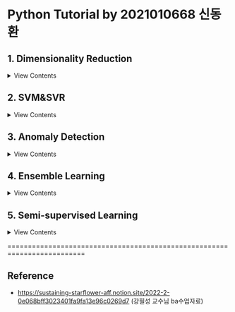 # Python Tutorial by 2021010668 신동환

## 1. Dimensionality Reduction
<details>
    <summary> View Contents </summary>

  * 차원축소의 목적: 불필요한 데이터를 제거하여 복잡도를 낮추면서 성능을 유지, computation power 절감

  * 차원축소 기법의 종류
  ![image](https://user-images.githubusercontent.com/77199749/195138151-b06862d6-5887-42c5-b660-7b9d6816f127.png)

  * Genetic Algorithm
  ![image](https://user-images.githubusercontent.com/77199749/195138246-bb82f29a-2246-4db7-a469-3672852b8b72.png)

  * PCA vs. MDS
  ![image](https://user-images.githubusercontent.com/77199749/195138319-51de7065-8de3-4616-9dbb-e8a9b7548cc9.png)

</details>

## 2. SVM&SVR
<details>
    <summary> View Contents </summary>
    
  * Support Vector Machine(SVM): 마진을 극대화하는 초평면활용 분류기
  ![image](https://user-images.githubusercontent.com/77199749/195419556-907a0536-c7e5-4352-aecd-09477dc94630.png)

  * SVM 4 Cases
  ![image](https://user-images.githubusercontent.com/77199749/195419669-c1fcbe7a-acff-405e-923c-e78a1c3cc051.png)

  * SVM Case1: Linear&Hard Margin
  ![image](https://user-images.githubusercontent.com/77199749/195419851-e0627d18-2c57-452e-9665-a03dd14653a9.png)

  * Support Vector Regression: "𝝐-tube"를 가진 회귀 추정식
  ![image](https://user-images.githubusercontent.com/77199749/195420076-533c14b2-9dbb-4476-a847-50e36ca8ff15.png)

</details>


## 3. Anomaly Detection
<details>
    <summary> View Contents </summary>
    
  * Anomaly Detection: "이상치" 탐지 기법
  
  * Novel Data: 이상치 데이터이지만, 긍정적인 의미로 사용됨. 데이터의 본질적 특성은 같지만, 유형이 다른 관측치(돌연변이 등)
  * Anomaly Data: 이상치 데이터이지만, 부정적인 의미로 사용됨.  대부분의 데이터와 특성이 다른 관측치(불량 등)
  * Outlier Data: 이상치 데이터, 대부분의 데이터와 본질적인 특성이 다른 관측치(미완성제품 등)

  * Anomaly Detection vs Classification
    : 아래 그림처럼, 이상치 탐지는 데이터의 불균형이 심하고 minority class의 개수가 정량적으로 매우 적을 때 사용한다.
  ![image](https://user-images.githubusercontent.com/77199749/201830267-fb474e19-cad8-43e5-baef-ef2061d4bcc4.png)

  * Density-based Anomaly Detection: 주어진 데이터를 바탕으로 각 객체들이 생성될 확률을 추정하여 새로운 데이터가 생성될 확률이 낮을 경우 이상치로 판단함.

  * 아래의 4가지 밀도기반 이상치 탐지기법들을 소개함
      1. Single Gassusian -> parametric기법으로,

          * 모든 데이터가 '하나'의 가우시안(정규)분포로부터 생성됨을 가정함.
          * 학습은 정상데이터들의 가우시안분포의 평균(mu)과 공분산(var)행렬을 추정하며 이루어짐
          * 테스트는 새로운 데이터가 생성확률이 낮으면 이상치, 높으면 정상으로 구분함

          ![image](https://user-images.githubusercontent.com/77199749/201831498-e5f60dac-f6dd-48ca-8dfc-a87052a7b745.png)
          
          * 결과해석: Gaussian 기법은 추정이 간단하며 학습기간이 짧고, 적절한 threshold(epsilon)를 분포로부터정할 수 있다. 위 그림에서 보이는 것처럼 epsilon값을 줄일 수록 이상치의 개수(빨간색)가 증가하고, epsilon값을 늘릴 수록 이상치의 개수(빨간색)가 줄어드는 것을 알 수 있었다.


      2. Gaussian Mixture -> parametric기법

          * 여러가지의 가우시안(정규)분포로부터 데이터가 생성됬음을 가정함
          * Expectation-Maximization(EM)알고리즘을 통해, 각 가우시안분포의 중심점(조건확률)이 끝날때까지 반복함

          ![image](https://user-images.githubusercontent.com/77199749/201831111-2db4a24c-176a-4217-a45d-0235391c3cad.png)
          
          * 결과해석: Mixture of Gaussian 기법은 Single Gaussian기법을 보완하여, multi Gaussian분포를 추정해, 좀 더 유연하고 복잡한 boundary를 만들 수 있게 된다. 위 그림처럼, 5개의 클러스터가 있을 때에도 다수군집의 확률분포를 구분할 수 있도록 만든다. 

      3. Parzen Window Density Estimation -> non-parametric기법
          * 위 가우시안기법들은 데이터가 특정분포를 따른다고 가정하지만, 파젠 윈도우 기법에선 데이터가 특정분포를 따른다고 가정하지 않음 ==> non-parametric기법
          * 확률밀도를 추정할 때, 데이터의 수는 고정되어 있으므로 적절한 V(부피)를 찾는 문제로 귀결되지만, 파젠 윈도우 기법에선 V(부피)를 고정하고, "k(V안에 포함되는 데이터 수)"를 찾음 ==> 커널 밀도 추정

          ![image](https://user-images.githubusercontent.com/77199749/201831516-db5a7a33-4329-45b0-a5c7-875c601b031d.png)

          * 결과해석: 커널을 활용한 파젠윈도우 기법은 parametric한 가우시안기법들과 다르게, 특정분포를 따른다고 가정하지 않아 더욱 유연하고 섬세한 boundary를 생성 할 수 있다. 특별히, smoothing (window width) parameter h를 사용해 밀도 분포를 조정할 수 있다.


      4. Local Outlier Factor(LoF) -> non-parametric기법
          * 이상치 스코어를 산출 할때, "주변부"의 밀도도 같이 고려하여 이상여부를 나타내고자함
          * 특정 데이터 주변 밀도가 작지만, 주변부 데이터들은 밀도가 높을때 --> 이상치라고 판단함

          ![image](https://user-images.githubusercontent.com/77199749/201831541-1e7cd125-89aa-4297-b7d6-4c9a65e60f43.png)
          
          * 결과해석: LoF는 위 설명드린 3가지 기법과 다르게 특정 데이터의 '주변부 밀도'를 고려한다는점에서 큰 차이점이 있다. 위 그림에서 볼 수 있듯이, 가장자리에 위치하여 주변부밀도가 작은 데이터포인트들을 이상치라고 판단하는것을 알 수 있다. 특정 이상치를 정제하는데에 있어선 좋은 detection방안이 될 수 있을것이다.


  * Model-based Anomaly Detection: 주어진 정상데이터만으로 각 모델들을 학습하여, 새로운 데이터가 들어왔을 때 각 모델의 기준에 부합하지 않는 데이터들을 이상치라 판단함.
  
  * 아래의 3가지 모델기반 이상치 탐지기법들을 소개함
    1. Auto-Encoder
        * 이미지 데이터(예시)를 넣었을 때, 똑같은 이미지를 복원해내는 NN모델
        * 이 때, 정상치만을 학습시켜 weight값을 저장하고 새로운 이상치가 들어왔을때 복원error값이 높아지므로, 복원이 잘 안될 수록 이상치로 판단
        
        ![image](https://user-images.githubusercontent.com/77199749/201831412-ec22f679-70cc-4d8b-8317-4211a7a14235.png)
        
        * 결과해석: Auto-encoder는 인코더단에서 압축한 latent vector를 decoder단에서 생성해내는 모델이다. 그림'outlier-score'그림을 통해 극히 outlier-score가 높은 데이터들을 통해 이상치를 탐지할 수 있었다. 또한 'Combination by average'그림을 통해 3개의 모델을 동시에 사용하고 이를 정규화함으로써 조금 더 정제된 Anomaly_score를 얻을 수 있다.
    
    
    2. One Class Support Vector Machine(OCSVM)
        * Threshold(임계치)가 아닌 "boundary"를 사용하여 이상치 여부를 판단함
        * OCSVM은 원점으로부터의 거리들을 사용하여 "초평면 boundary"를 만들고, 이를 기준으로 이상치 여부를 판단
        (참고)
        * SVDD과 OCSVM의 공통점은, 모두 threshold(임계치)가 아닌 boundary를 생성하여 이상치여부를 구분하는 것임
        * 차이점은, "boundary의 형태와 중심점"이 다름
        * OCSVM에선 초평면을 활용하였다면, SVDD에선 "초구 boundary"를 사용하며 "원점이 중심이 아니어도 무방"함

        ![image](https://user-images.githubusercontent.com/77199749/201831461-7e44eced-05fe-4b6f-b4de-3f99e07a17b7.png)
        
        * 결과해석: 일반적인 선형분류기인 SVM과 다르게 비선형성을 더한 OCSVM으로 원점으로부터 떨어진 거리로 초평면을 만들고 데이터들을 정상/이상치로 분류하는 성능이 그림에서처럼 눈에 띠게좋았다. 여러 데이터들 속에 포함되어 있는 데이터가 이상치일땐, 분류하기 어렵지만 위 그림처럼 경계면에서 발생하는 이상치는 threshold를 정하여 분류됨을 볼 수 있다.

    3. Isolation Forest
        * Forest라는 단어에서 알 수 있듯이, 분기를 하면서 이상치여부를 따지는 tree구조의 모델임
        * 이 때, 소수 범주(이상치)는 개체수가 적을 것이므로 적은 분기만으로 고립이 가능하다는 가정
        * 따라서, 고립시키는데에 많은 분기가 필요하면 정상, 적은 분기가 필요하다면 이상치데이터로 판단함

        ![image](https://user-images.githubusercontent.com/77199749/201831471-541147c9-d165-422a-bfd3-cdffad30a401.png)

        * 결과해석: Isolation Forest는 Forest의 장점을 이상치 탐지에 잘 녹여내었다고 볼 수 있다. 위 그림에서 처럼, 분기 수가 많이 필요없는 이상치 데이터들은 전부 이상치로 잘 분류되어지고, 분기가 많이 필요한, 즉 정상 데이터들은 정상으로 분류됨을 볼 수 있다. 여러개의 밀집된 군집이 형성되어 있을 때 사용하면 효과적인 이상치 탐지 성능을 볼 수 있을 것이다.

  
</details>

## 4. Ensemble Learning
<details>
    <summary> View Contents </summary>
    
  * Ensemble: 개별 알고리즘들을 적당히 잘 섞어 놓으면 어떨까? 라는 motivation에서 출발
  
  * 모델학습 및 오류
    * 모델이란, 주어진 하나의 샘플 집합으로부터 데이터 생성 함수를 추론하는 것임
    * 모델에 의한 오류는 편향(Bias)와 분산(Variance)로 구분 될 수 있음
    * 편향(Bias): 평균적으로 얼마나 “정확한“ 추정이 가능한지에 대한 측정 지표
    * 분산(Variance): 개별 추정이 얼마나 “차이”가 크게 나타나는지에 대한 측정 지표
    
  * 모델 구분
    * 분산이 낮고, 편향이 높음 --> Boosting
    * 편향이 낮고, 분산이 높음 --> Bagging
    
    ![image](https://user-images.githubusercontent.com/77199749/204252620-980730d0-54b9-4714-8cbc-3caa5f279e79.png)




  * Bagging : Bootstrap Aggregating의 약자로, 각  모델에 다른 학습데이터 셋을 이용해 결과값을 취합하는 앙상블 기법

  * 아래 Bagging기반 앙상블 기법을 소개함
      1. Random Forest

          * Random Forests란, 다수의 decision tree모델에
          * 동일하지 않은 데이터셋(크기는 동일, 중복가능)을 '독립적'으로 학습 시킨 후
          * 결과를 majority voting과 같이 취합하는 모델임
          * bagging의 대표적인 모델이라 할 수 있음
    
            ![image](https://user-images.githubusercontent.com/77199749/204252497-deeca3ea-1cbd-4974-8a6e-71cd70b96e96.png)


          
          * 결과해석: 하나의 decision tree로는 overfitting이 쉽게 일어날 수 있지만, 다수의 tree모델을 사용하여 각기 다른 데이터셋으로 학습을 시켜 일반화된 tree를 만들었음. 앙상블 모델로, 여러개의 형성된 tree모델에 새로운 데이터를 통과시키며, 각 트리가 분류한 결과에서 voting을 실시하여 가장 많이 득표한 결과를 최종 분류 결과로 선택함. 또한, Information Gain(IG)과 Gini impurity를 기준으로 split을 진행하여 비교한 결과, 분류 정확도와 error카운트수가 동일한것으로 보아, 붓꽃 데이터와 같이 단순데이터에 대해선 큰 차이가 없음을 확인하였다.


  * Boosting: Boosting은 오분류된 데이터에 집중해 더 많은 가중치를 주는 ensemble 기법으로, 특징은, 각 모델이 서로에게 dependent(model guided)한 성질을 지녀 다양성 측면에서 explicit함
  
  * 아래의 4가지 Boosting기반 앙상블 모델들을 소개함
    1. Adaptive Boosting(AdaBoost)
        * AdsBoost에선 이전단계에서의 단점을 데이터분포에 반영시키면서 모델의 성능을 향상시킴.
        * 가장 기본적인 AdabBoost의 base learner(estimator)는 depth가 1인 DecisionTree임
        * 분기횟수(depth)를 증가시키고,
        * 추정횟수(n_estimators)를 증가시키면서 비교 실험하였음
        
        ![image](https://user-images.githubusercontent.com/77199749/204252879-498089dc-f8f5-4e19-9223-7ab93108c6be.png)
        
        * 결과해석: AdaBoost를 통해 boosting의 기본적인 개념은 이전 단계에서 맞추지 못한 데이터들의 영향력을 키워 다음 단계에서 더 잘 맞추게 유도하는 것임을 알았다. Tree계열의 모델을 base model로 할때에는 주로 depth(leaf노드까지의 분기수라고 이해하면 편함)를 깊게하고 추정횟수를 더 많이 하는것이 성능이 제일 좋은 것을 확인하였다.
    
    
    2. Gradient Boosting Machine(GBM)
        * AdaBoost와 비슷한 boosting 계열의 모델이지만,
        * GBM에선 가중치 업데이트를 Gradient Descent를 이용해 회귀모형의 잔차를 예측하는 모델임
        * AdaBoost에선 전 단계의 단점이 '데이터의 선택확률'에 반영되지만,
        * GBM에선 '잔차'를 구하는 '손실함수의 gradient'에 반영됨

        ![image](https://user-images.githubusercontent.com/77199749/204253044-f7194157-9d87-4f5d-876f-61097fed4654.png)
        
        * 결과해석: AdaBoost와 동일한 조건(max_depth = 10, n_estimator=100)으로 진행하였을때보다 성능이 '9%'이상 향상된 것을 볼 수 있다. 단순히 데이터의 분포를 바꾸어가며 boosting을 하는 것 보단, 손실함수의 gradient에 반영하여 모델을 훈련시키는 것이 해당 데이터에선 보다 효과적임을 알았다. 그러나, 시간적인 측면을 보자면 AdaBoost에 비해 '8.8배 오래'걸리는 것은 충분히 고려해야할 사항이다. 추가로, GBM내에서 성능을 향상시키고자 tree의 depth를 2배로 증가시켜 20을 만들고 반복횟수를 100에서 50회로 낮추어 진행을 한 결과, 성능이 오히려 감소되었다. 특정데이터에서 tree의 depth를 높게 잡는 것이 더 정확한 분류가 가능한 것이라 예상하였으나, 과적합으로 인한 정확도 감소를 보였다.

    3. XGBoost
        * GBM은 위 실험에서 알 수 있듯이, Adaboost보다 100배의 시간이 걸리고, 과적합의 이슈가 있었음
        * 이러한 단점을 보완하기 위해 XGBoost가 탄생함
        * 전역을 탐색한 분기점이 아니라, 'locally 최적split을 찾으므로' GBM 보다 빠르고
        * 과적합을 방지하기 위해 규제를 포함시킴

        ![image](https://user-images.githubusercontent.com/77199749/204253112-8b2834b8-9fb3-4a73-bd41-3843537f5f17.png)

        * AdaBoost와 동일한 조건(max_depth = 10, n_estimator=100)으로 진행하였을때보다 성능이 '7%' 향상된 반면 GBM보단 '2% 낮은 성능'을 보인다. GBM처럼 gradient의 값을 반영시켜 잔차를 줄이는 것은 동일하나,전역을 탐색하여 분기점을 찾지 않고, 분할된 데이터셋에서 최적의 분기점을 찾는 것이 차이점이다. 이를 통해 XGBoost는 GBM에 비해 '200배 이상 빠르게' 훈련 및 테스트 된다.    

    
    4. LightGBM
        * GBM에서 출발한 알고리즘으로, 두가지의 관점을 제시한다
        * 1.Gradient-based One-slide Sampling(GOSS): 정보량이 적은것은 제외하고 학습을 진행하자
        * 2.Exclusive Feature Bundling(EFB): 변수들을 합치자
        * leaf-wise tree growth로, tree를 수평이 아닌 '수직'으로 확장하여 leaf node의 개수를 정함
        * LightGBM의 리프 중심 트리 분할 방식은 트리의 균형을 맞추지 않고, 최대 손실 값(max delta loss)을 가지는
        * 리프 노드를 지속적으로 분할하면서 트리의 깊이가 깊어지고 비대칭적인 규칙 트리가 생성됨

        ![image](https://user-images.githubusercontent.com/77199749/204253228-215111e1-80da-4773-8399-75b1ea42bfc7.png)

        * 결과해석: AdaBoost와 동일한 조건(max_depth = 10, n_estimator=100)으로 진행하였을때보다 성능이 '9%'향상되었으며, GBM보단 '0.2% 낮은 성능'으로 거의 비슷해 보인다. GBM과 gradient의 값을 반영시켜 잔차를 줄이는 것은 동일하나, light라는 이름이 붙은 만큼 피쳐를 병합해 데이터크기를 작게 만들어 메모리를 적게 차지하고 이를 통해 LightGBM은\는 GBM에 비해 '170배 이상 빠르게' 훈련 및 테스트 된다. 추가로, learning_rate를 0.1에서 0.01로 감소한 결과를 보면 gradient의 감소가 천천히 일어나 성능이 더 떨어지는 것을 볼 수 있다. local에 빠질 우려가 있어 낮추었으나, 0.1이 이번데이터엔 더 적절한 learning rate값임을 알 수 있었다.

    5. CatBoost
        * GBM에서 출발한 알고리즘으로, 'Categorical'데이터의 boosting을 수행하는 모델임
        * Issue 1.Predcition Shift: 후반으로 갈수록 초반에 만들어진 모델에 영향을 많이 받는 문제가 발생함
            --> 그 이유는, 동일한 데이터가 여러번 중복학습되기 때문임.
            (Solution): Ordered Boosting: oblivious tree(대칭)구축하고, 제한적인 데이터를 학습에 사용하게 함
                이떄, 각 데이터들에 대해 leaf value와 gradient에 대한 코사인 유사도를 계산해 loss로 사용함!!
        * Issue 2.Target Leakage: 2번째 문제는 카테고리변수들은 one-hot encoding을 통해 변환이 되는데 y값은 그대로 유지되는 문제가 발생함
            (Solution): Ordered Target Statistics: 사전확률값을 도입한 ordered target statistics를 사용하며,
                rare한 noisy categories들의 부정적인 효과를 제거함

        ![image](https://user-images.githubusercontent.com/77199749/204253276-c0af524e-a05a-45a8-8ccb-f079e9ba6096.png)

       * 결과해석: AdaBoost와 동일한 조건(max_depth = 10, n_estimator=100)으로 진행하였을때보다 성능이 '6%' 향상되었으며, GBM보단 '3% 낮은 성능'을 보인다. GBM의 target leakage와 prediction shift 문제점을 보완한 모델이 바로 이 CatBoost이다. 해당 데이터에선 값들이 모두 0과1로만 이루어져 있기 때문에 categorical한 데이터임에도 성능이 더 낮게 나왔음을 볼 수 있다. 데이터의 수가 많고 binary값이 아닌  데이터를 실험한 결과에선 CatBoost의 성능이 더 좋게 나을 수 있다고 기대해본다.  마지막으로, CatBoost는 GBM에 비해 '15배 이상 빠르게' 훈련 및 테스트 되는 것을 볼 수 있다.
    
    * 최종실험결과비교(정확도 높은순, base_learner: tree, max_depth=10, n_estimator=100)
    
        1.GBM 정확도: 81.5988%
        
        2.LightGBM 정확도: 81.3995%
        
        3.XGBoost 정확도: 79.5626%
        
        4.CatBoost 정확도: 78.5876%
        
        5.AdaBoost 정확도: 72.4790%
        

  
</details>


## 5. Semi-supervised Learning
<details>
    <summary> View Contents </summary>
    
  * Semi-supervised Learning
    * 실제 데이터들은 label data가 적고, unlabeled data가 많아서 때 사용가능한 기법임
    * 이 때 labeled data에 대해선 supervised loss를 사용하나 unlabeled data에 대해선 unsupervised loss를 사용함
    * 목표는 unlabeled data로 산출된 x와 그 데이터의 변형된 값에 의해 산출된 x_hat의 차이가 최소화되는 모델을 구축하는 것임
    * 준지도학습은 크게 두가지로 나눌 수 있음
    
  
      1. Consistency Regularization
        * 일관성 제약 관점에서 접근함
        * Unlabled data들끼리의 분포나 결과값을 가지고 일관성을 유지하는 방향으로 학습함


      2. Holisitic Methods
        * 종합적인 관점에서 접근함
        * 여러 semi-supervised learning 기법들을 통합하고 Mixup data augmentation을 적용하여 학습함
    


  * 아래 Consistency Regularization기반 기법들을 소개함
      1. 𝚷−Model

          * 2015년 출시된 Ladder Network에선 Layer-wise latent vector들의 consistency를 고려하였다면,
          * 파이모델에선, latent vector가 아닌 Output vector들의 consistency를 고려함
          * 하나의 FFN(Feed-Forward Neural Network)에 2번의 Perturbation(변형)을 적용함
          * Supervised loss: Cross Entropy
          * Unsupervised loss: MSE 
          * Total loss = Cross Entropy + w*MSE
          
          
          
          ![image](https://user-images.githubusercontent.com/77199749/209635145-558c64fb-c55b-4cdc-b268-258597c9dca4.png)

          
          
      2. Temporal Ensemble

          * 파이모델의 한계점이 ‘single network＇이었기 때문에,
          * Multiple previous network evaluation의 예측 값들을 앙상블 prediction으로 취합함
          * Teacher 모델의 Output이 불안정(noisy)하므로, EMA로 누적해 안정성을 높임
          * (단점) Epoch마다 데이터 Z를 보관할 용량이 필요함 <-- 누적된 벡터값이 Z에 저장
          
          
          
          ![image](https://user-images.githubusercontent.com/77199749/209634856-e0eca228-ca59-40ab-b469-25c92ca99756.png)

        
          
      3. Mean Teacher

          * 새로 학습된 정보는 각 epoch당 한 번만 업데이트되기 때문에 느린 속도로 학습에 반영됨
          * 파이모델 에선, 같은 모델(구조)이 teacher와 student의 역할을 모두 감당함 --> 오분류될 확률이 높음
          * 따라서, 파이모델과 다르게 target의 quality가 개선되어야 함!
          * 개선 방법: perturbations을 신중히 함 or teacher model을 student와 다른 모델을 사용
    
    
    
          ![image](https://user-images.githubusercontent.com/77199749/209635382-08441dfa-fef6-45fb-a469-8c790bc1e830.png)

          


         
          
      4. Dual Students

          * 학습을 무수히 반복하였을 때, teacher model은 student model로 수렴하게 될 것임
          * 어떠한 biased & unstable predictions들도 다 student model로 수행되기 때문
          * (해결책) EMA teacher 모델이 다른 student 모델로 대신 되어야함! Teacher를 없애자!!
          
     
          
          ![image](https://user-images.githubusercontent.com/77199749/209633956-0eec198e-1d7d-4bed-b2cf-3a866c5e7554.png)


          
          
      5. FastSWA(Stochastic Weight Averaging)

          * (파이모델과 mean teacher의 한계점1) 중요한 단계들을 훈련이 끝나갈 때에 weight space에서 벌어짐.
          * (파이모델과 mean teacher의 한계점2) 또한, 훈련이 끝나 갈 때즈음, flat region이 생김 --> 훈련 막바지에도 다양한 predictions값을 산출
          * (Resolution) Cyclic learning rate을 사용하여 가중치를 평균냄: Stochastic Weight Averaging(SWA)
          * 몇번의 epoch이 지나면, learning rate를 바꾸어서 학습을 several cycles동안 반복함
          * (SWA) Cycle의 마지막 weight값(=learning rate의 최소값)을 저장하고 평균내서 사용함
          * (Fast-SWA) 한 Cycle내 여러 개의 weight값들을 저장하고 평균내서 사용함![image](https://user-images.githubusercontent.com/77199749/209634374-ff0c971d-1ff6-4235-97c7-76e6bfa01e8d.png)



          
          ![image](https://user-images.githubusercontent.com/77199749/209634228-c69b5103-6399-49a1-aece-78523206636f.png)
        

          
          
       6. Virtual Adversarial Training(VAT)

          * 적대적 학습(Adversarial training)기법을 활용해 모델이 가장 취약한 방향으로 학습
          * 모델의 강건성을 높임
          * 원본이미지와 적대적학습 이미지의 loss값을 통하여 학습함
          
          
          
          ![image](https://user-images.githubusercontent.com/77199749/209634711-d2db1e60-d193-4dd7-9073-166dd9de7c6b.png)

   


    * 최종실험결과비교(정확도 높은순, dataset: CIFAR10, batch_size = 256)
    
        1.VAT 정확도: 65.07% (0.597 iter/sec)
        
        2.Mean Teacher 정확도: 59.29% (0.759 iter/sec)
        
        3.Pi-Model 정확도: 59.14% (0.886 iter/sec)
        
        ** 결과해석:
        먼저, CIFAR-10 데이터셋을 활용하여 동일한 파라미터로 실험
        
        3가지 모델의 trainable parameter는 1467610로 고정하였으므로, 작은 노이즈에 취약하지 않은 강건한 모델인 VAT의 성능이 가장 높은 것을 볼 수 있다. teacher와 student를 분리하여 학습한 mean teacher는 속도와 성능 면에서 pi-model에 비해 증가하였으나, VAT처럼 큰 변화는 없었다. 일관성 제약의 접근을 고려하였을 때, 이미지들의 분류성능을 가장 높일 수 있는 준지도 학습 모델은 VAT인 것을 속도와 성능면에서 모두 확인 할 수 있었다.
        
        
        

    * 최종실험결과비교(정확도 높은순, dataset: MNIST, batch_size = 64)
    
        1.Mean Teacher 정확도: 99.38%
        
        2.Temporal Ensemble 정확도: 95.20%
        
        ** 전체 결과해석:
        먼저, MNIST 데이터셋을 활용하여 동일한 파라미터로 실험    
        
        Temporal Ensemble에선 output이 불안정하여 EMA(Exponential moving average)로 누적하여 안정성을 높인 것을 택하였지만, mean teacher에서는 teacher와 student를 각각 지정해 'student의 가중치를 EMA하여 teacher에 사용'하였다. 결과에서도 볼 수 있듯이, Temporal Ensembling의 주요 기법인 output의 평균값을 적용하는 것보다, Mean teacher처럼, teacher와 student를 지정하여서 학습하게 하는 것이 메모리의 부담도 적고 속도와 성능면에서 뛰어난 것을 알 수 있었다.
        

  
</details>
    
=========================================================================
## Reference
- https://sustaining-starflower-aff.notion.site/2022-2-0e068bff3023401fa9fa13e96c0269d7 (강필성 교수님 ba수업자료)
